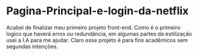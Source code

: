 # Pagina-Principal-e-login-da-netflix
Acabei de finalizar meu primeiro projeto front-end. Como é o primeiro logico que haverá erros ou redundância, em algumas partes da estilização usei a I.A para me ajudar. Claro esse projeto é para fins acadêmicos sem segundas intenções. 
